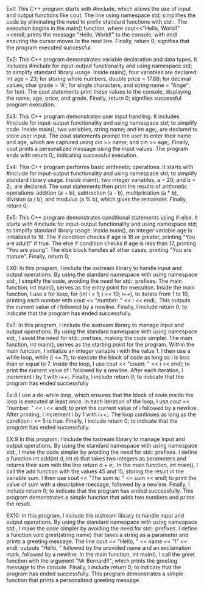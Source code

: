 Ex1:
This C++ program starts with #include<iostream>, which allows the use of input and output functions like cout. The line using namespace std; simplifies the code by eliminating the need to prefix standard functions with std::. The execution begins in the main() function, where cout<<"Hello, World!"<<endl; prints the message "Hello, World!" to the console, with endl ensuring the cursor moves to the next line. Finally, return 0; signifies that the program executed successful.


Ex2:
This C++ program demonstrates variable declaration and data types. It includes #include <iostream> for input-output functionality and using namespace std; to simplify standard library usage. Inside main(), four variables are declared: int age = 23; for storing whole numbers, double price = 17.88; for decimal values, char grade = 'A'; for single characters, and string name = "Ange"; for text. The cout statements print these values to the console, displaying the name, age, price, and grade. Finally, return 0; signifies successful program execution.

Ex3:
This C++ program demonstrates user input handling. It includes #include <iostream> for input-output functionality and using namespace std; to simplify code. Inside main(), two variables, string name; and int age;, are declared to store user input. The cout statements prompt the user to enter their name and age, which are captured using cin >> name; and cin >> age;. Finally, cout prints a personalized message using the input values. The program ends with return 0;, indicating successful execution.

Ex4:
This C++ program performs basic arithmetic operations. It starts with #include<iostream> for input-output functionality and using namespace std; to simplify standard library usage. Inside main(), two integer variables, a = 20; and b = 2;, are declared. The cout statements then print the results of arithmetic operations: addition (a + b), subtraction (a - b), multiplication (a * b), division (a / b), and modulus (a % b), which gives the remainder. Finally, return 0; 

Ex5:
This C++ program demonstrates conditional statements using if-else. It starts with #include<iostream> for input-output functionality and using namespace std; to simplify standard library usage. Inside main(), an integer variable age is initialized to 18. The if condition checks if age is 18 or greater, printing "You are adult!" if true. The else if condition checks if age is less than 17, printing "You are young". The else block handles all other cases, printing "You are mature". Finally, return 0;

EX6:
In this program, I include the iostream library to handle input and output operations. By using the standard namespace with using namespace std;, I simplify the code, avoiding the need for std:: prefixes. The main function, int main(), serves as the entry point for execution. Inside the main function, I use a for loop, for (int i = 1; i <= 10; i++), to iterate from 1 to 10, printing each number with cout << "number: " << i << endl;. This outputs the current value of i followed by a newline. Finally, I include return 0; to indicate that the program has ended successfully.

Ex7:
In this program, I include the iostream library to manage input and output operations. By using the standard namespace with using namespace std;, I avoid the need for std:: prefixes, making the code simpler. The main function, int main(), serves as the starting point for the program. Within the main function, I initialize an integer variable i with the value 1. I then use a while loop, while (i <= 7), to execute the block of code as long as i is less than or equal to 7. Inside the loop, I use cout << "count: " << i << endl; to print the current value of i followed by a newline. After each iteration, I increment i by 1 with i++;. Finally, I include return 0; to indicate that the program has ended successfully


Ex:8
I use a do-while loop, which ensures that the block of code inside the loop is executed at least once. In each iteration of the loop, I use cout << "number: " << i << endl; to print the current value of i followed by a newline. After printing, I increment i by 1 with i++;. The loop continues as long as the condition i <= 5 is true.
Finally, I include return 0; to indicate that the program has ended successfully.

EX:9
In this program, I include the iostream library to manage input and output operations. By using the standard namespace with using namespace std;, I make the code simpler by avoiding the need for std:: prefixes. I define a function int add(int d, int e) that takes two integers as parameters and returns their sum with the line return d + e;.
In the main function, int main(), I call the add function with the values 45 and 15, storing the result in the variable sum. I then use cout << "The sum is: " << sum << endl; to print the value of sum with a descriptive message, followed by a newline. Finally, I include return 0; to indicate that the program has ended successfully. This program demonstrates a simple function that adds two numbers and prints the result.

EX10:
In this program, I include the iostream library to handle input and output operations. By using the standard namespace with using namespace std;, I make the code simpler by avoiding the need for std:: prefixes. I define a function void greet(string name) that takes a string as a parameter and prints a greeting message. The line cout << "Hello, " << name << "!" << endl; outputs "Hello, " followed by the provided name and an exclamation mark, followed by a newline.
In the main function, int main(), I call the greet function with the argument "Mr Bernard!!", which prints the greeting message to the console. Finally, I include return 0; to indicate that the program has ended successfully. This program demonstrates a simple function that prints a personalized greeting message.



